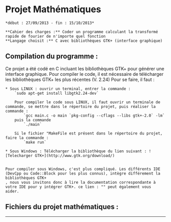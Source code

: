 Projet Mathématiques
========================

	*début : 27/09/2013 - fin : 15/10/2013*

	**Cahier des charges :** Coder un programme calculant la transformé rapide de fourier de n'importe quel fonction
	**Langage choisit :** C avec bibliothèques GTK+ (interface graphique)





## Compilation du programme :

Ce projet a été codé en C incluant les bibliothèques GTK+ pour générer une interface graphique.
Pour compiler le code, il est nécessaire de télécharger les bibliothèques GTK+ les plus récentes (V. 2.24)
Pour se faire, il faut :

	* Sous LINUX : ouvrir un terminal, entrer la commande : 
		`sudo apt-get install libgtk2.24-dev`

		Pour compiler le code sous LINUX, il faut ouvrir un terminale de commande, se mettre dans le répertoire du projet, puis réaliser la commande :
			`gcc main.c -o main `pkg-config --cflags --libs gtk+-2.0` -lm` 
		puis la commande 
			`./main`

		Si le fichier "MakeFile est présent dans le répertoire du projet, faire la commande :
			`make run`
 
	* Sous Windows : Télécharger la bibliothèque du lien suivant : ![Telecharger GTK+](http://www.gtk.org/download/)


	Pour compiler sous Windows, c'est plus compliqué. Les différents IDE (DevCpp ou Code::Block pour les plus connus), intègre différement la bibliothèques GTK+
	, nous vous invitons donc à lire la documentation correspondante à votre IDE pour y intégrer GTK+. ce lien : "" peut également vous aider.





## Fichiers du projet mathématiques : 



-------------------------------------------------------

